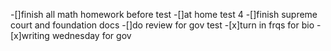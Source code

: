 -[]finish all math homework before test
-[]at home test 4
-[]finish supreme court and foundation docs
-[]do review for gov test
-[x]turn in frqs for bio
-[x]writing wednesday for gov
